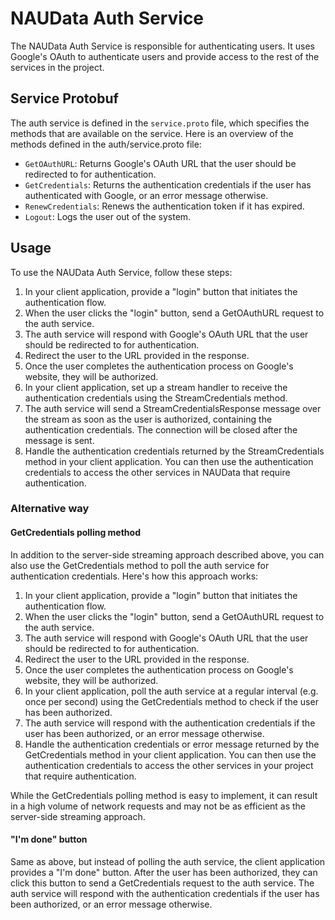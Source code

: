 # NAUData Auth Service
The NAUData Auth Service is responsible for authenticating users. It uses Google's OAuth to authenticate users and provide access to the rest of the services in the project.

## Service Protobuf
The auth service is defined in the `service.proto` file, which specifies the methods that are available on the service. Here is an overview of the methods defined in the auth/service.proto file:

- `GetOAuthURL`: Returns Google's OAuth URL that the user should be redirected to for authentication.
- `GetCredentials`: Returns the authentication credentials if the user has authenticated with Google, or an error message otherwise.
- `RenewCredentials`: Renews the authentication token if it has expired.
- `Logout`: Logs the user out of the system.

## Usage

To use the NAUData Auth Service, follow these steps:


1. In your client application, provide a "login" button that initiates the authentication flow.
2. When the user clicks the "login" button, send a GetOAuthURL request to the auth service.
3. The auth service will respond with Google's OAuth URL that the user should be redirected to for authentication.
4. Redirect the user to the URL provided in the response.
5. Once the user completes the authentication process on Google's website, they will be authorized.
6. In your client application, set up a stream handler to receive the authentication credentials using the StreamCredentials method.
7. The auth service will send a StreamCredentialsResponse message over the stream as soon as the user is authorized, containing the authentication credentials. The connection will be closed after the message is sent.
8. Handle the authentication credentials returned by the StreamCredentials method in your client application. You can then use the authentication credentials to access the other services in NAUData that require authentication.

### Alternative way

#### GetCredentials polling method
In addition to the server-side streaming approach described above, you can also use the GetCredentials method to poll the auth service for authentication credentials. Here's how this approach works:

1. In your client application, provide a "login" button that initiates the authentication flow.
2. When the user clicks the "login" button, send a GetOAuthURL request to the auth service.
3. The auth service will respond with Google's OAuth URL that the user should be redirected to for authentication.
4. Redirect the user to the URL provided in the response.
5. Once the user completes the authentication process on Google's website, they will be authorized.
6. In your client application, poll the auth service at a regular interval (e.g. once per second) using the GetCredentials method to check if the user has been authorized.
7. The auth service will respond with the authentication credentials if the user has been authorized, or an error message otherwise.
8. Handle the authentication credentials or error message returned by the GetCredentials method in your client application. You can then use the authentication credentials to access the other services in your project that require authentication.

While the GetCredentials polling method is easy to implement, it can result in a high volume of network requests and may not be as efficient as the server-side streaming approach.

#### "I'm done" button

Same as above, but instead of polling the auth service, the client application provides a "I'm done" button. After the user has been authorized, they can click this button to send a GetCredentials request to the auth service. The auth service will respond with the authentication credentials if the user has been authorized, or an error message otherwise.
